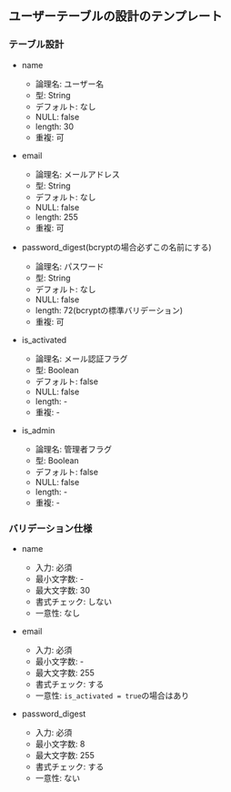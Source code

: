 ## ユーザーテーブルの設計のテンプレート

### テーブル設計

- name
  - 論理名: ユーザー名
  - 型: String
  - デフォルト: なし
  - NULL: false
  - length: 30
  - 重複: 可

- email
    - 論理名: メールアドレス
    - 型: String
    - デフォルト: なし
    - NULL: false
    - length: 255
    - 重複: 可

- password_digest(bcryptの場合必ずこの名前にする)
  - 論理名: パスワード
  - 型: String
  - デフォルト: なし
  - NULL: false
  - length: 72(bcryptの標準バリデーション)
  - 重複: 可

- is_activated
    - 論理名: メール認証フラグ
    - 型: Boolean
    - デフォルト: false
    - NULL: false
    - length: -  
    - 重複: -

- is_admin
    - 論理名: 管理者フラグ
    - 型: Boolean
    - デフォルト: false
    - NULL: false
    - length: -
    - 重複: -

### バリデーション仕様

- name
  - 入力: 必須
  - 最小文字数: -
  - 最大文字数: 30
  - 書式チェック: しない
  - 一意性: なし

- email
  - 入力: 必須
  - 最小文字数: -
  - 最大文字数: 255
  - 書式チェック: する
  - 一意性: `is_activated = true`の場合はあり

- password_digest
  - 入力: 必須
  - 最小文字数: 8
  - 最大文字数: 255
  - 書式チェック: する
  - 一意性: ない
